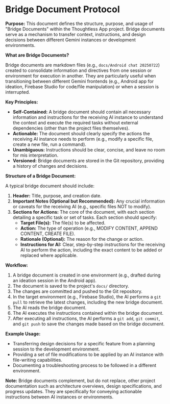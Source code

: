 # Bridge Document Protocol

**Purpose:** This document defines the structure, purpose, and usage of "Bridge Documents" within the Thoughtless App project. Bridge documents serve as a mechanism to transfer context, instructions, and design decisions between different Gemini instances or development environments.

**What are Bridge Documents?**

Bridge documents are markdown files (e.g., `docs/Android chat 20250722`) created to consolidate information and directives from one session or environment for execution in another. They are particularly useful when transitioning between different Gemini frontends (e.g., Android app for ideation, Firebase Studio for code/file manipulation) or when a session is interrupted.

**Key Principles:**

*   **Self-Contained:** A bridge document should contain all necessary information and instructions for the receiving AI instance to understand the context and execute the required tasks without external dependencies (other than the project files themselves).
*   **Actionable:** The document should clearly specify the actions the receiving AI instance needs to perform (e.g., modify a specific file, create a new file, run a command).
*   **Unambiguous:** Instructions should be clear, concise, and leave no room for mis interpretation.
*   **Versioned:** Bridge documents are stored in the Git repository, providing a history of changes and decisions.

**Structure of a Bridge Document:**

A typical bridge document should include:

1.  **Header:** Title, purpose, and creation date.
2.  **Important Notes (Optional but Recommended):** Any crucial information or caveats for the receiving AI (e.g., specific files NOT to modify).
3.  **Sections for Actions:** The core of the document, with each section detailing a specific task or set of tasks. Each section should specify:
    *   **Target File(s):** The file(s) to be affected.
    *   **Action:** The type of operation (e.g., MODIFY CONTENT, APPEND CONTENT, CREATE FILE).
    *   **Rationale (Optional):** The reason for the change or action.
    *   **Instructions for AI:** Clear, step-by-step instructions for the receiving AI to perform the action, including the exact content to be added or replaced where applicable.

**Workflow:**

1.  A bridge document is created in one environment (e.g., drafted during an ideation session in the Android app).
2.  The document is saved to the project's `docs/` directory.
3.  The changes are committed and pushed to the Git repository.
4.  In the target environment (e.g., Firebase Studio), the AI performs a `git pull` to retrieve the latest changes, including the new bridge document.
5.  The AI reads the bridge document.
6.  The AI executes the instructions contained within the bridge document.
7.  After executing all instructions, the AI performs a `git add`, `git commit`, and `git push` to save the changes made based on the bridge document.

**Example Usage:**

*   Transferring design decisions for a specific feature from a planning session to the development environment.
*   Providing a set of file modifications to be applied by an AI instance with file-writing capabilities.
*   Documenting a troubleshooting process to be followed in a different environment.

**Note:** Bridge documents complement, but do not replace, other project documentation such as architecture overviews, design specifications, and progress updates. They are specifically for conveying actionable instructions between AI instances or environments.